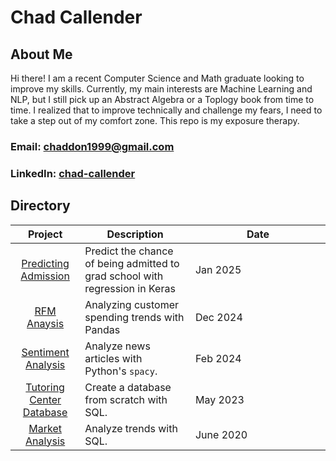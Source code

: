 # Chad Callender

## About Me
Hi there! I am a recent Computer Science and Math graduate looking to improve my skills. Currently, my main interests are Machine Learning and NLP, but I still pick up an Abstract Algebra or a Toplogy book from time to time. I realized that to improve technically and challenge my fears, I need to take a step out of my comfort zone. This repo is my exposure therapy.

### Email: chaddon1999@gmail.com
### LinkedIn: [chad-callender](https://www.linkedin.com/in/chad-callender-180016178/)

##  Directory

| Project | Description | <div style="width: 200px;">Date</div> |
| :-----------: | -------- | -------------------- |
|  [Predicting Admission](https://github.com/sorandomchad/projects/tree/main/admissions-regression) | Predict the chance of being admitted to grad school with regression in Keras | Jan 2025 |
|  [RFM Anaysis](https://github.com/sorandomchad/projects/blob/main/rfm-analysis/rfm_analysis.ipynb) | Analyzing customer spending trends with Pandas | Dec 2024 |
|  [Sentiment Analysis](https://github.com/sorandomchad/projects/tree/main/sentiment-analysis) | Analyze news articles with Python's `spacy`. | Feb 2024 |
|  [Tutoring Center Database](https://github.com/sorandomchad/projects/tree/main/tutoring-service-db) | Create a database from scratch with SQL.| May 2023 |
|  [Market Analysis](https://github.com/sorandomchad/projects/tree/main/market-analysis) | Analyze trends with SQL. | June 2020 |

